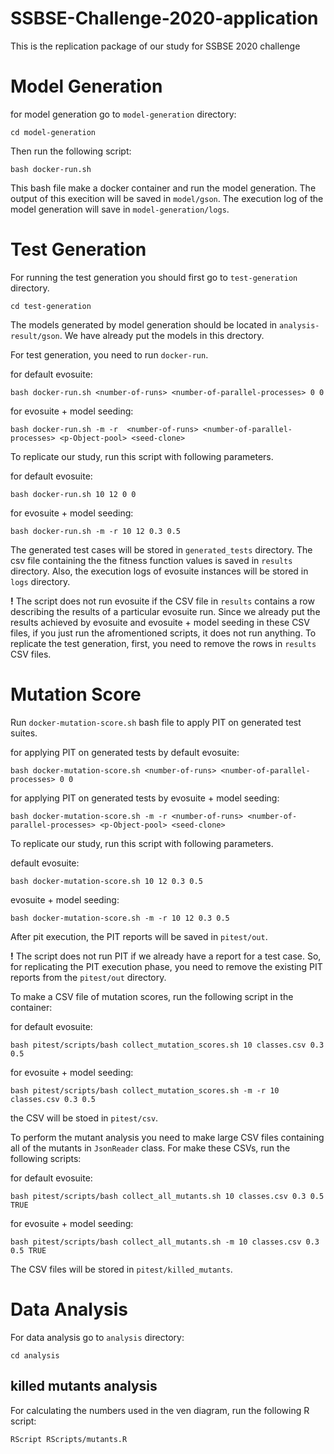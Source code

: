 # SSBSE-Challenge-2020-application
This is the replication package of our study for SSBSE 2020 challenge


# Model Generation
for model generation go to `model-generation` directory:
```
cd model-generation
```

Then run the following script:
```
bash docker-run.sh
```

This bash file make a docker container and run the model generation. The output of this execition will be saved in `model/gson`.
The execution log of the model generation will save in `model-generation/logs`.


# Test Generation
For running the test generation you should first go to `test-generation` directory.
```
cd test-generation
```

The models generated by model generation should be located in `analysis-result/gson`. We have already put the models in this drectory.

For test generation, you need to run `docker-run`.

for default evosuite:
```
bash docker-run.sh <number-of-runs> <number-of-parallel-processes> 0 0
```
for evosuite + model seeding:
```
bash docker-run.sh -m -r  <number-of-runs> <number-of-parallel-processes> <p-Object-pool> <seed-clone> 
```

To replicate our study, run this script with following parameters.

for default evosuite:
```
bash docker-run.sh 10 12 0 0
```

for evosuite + model seeding:
```
bash docker-run.sh -m -r 10 12 0.3 0.5
```

The generated test cases will be stored in `generated_tests` directory. The csv file containing the the fitness function values is saved in `results` directory. Also, the execution logs of evosuite instances will be stored in `logs` directory.


__!__ The script does not run evosuite if the CSV file in `results` contains a row describing the results of a particular evosuite run. Since we already put the results achieved by evosuite and evosuite + model seeding in these CSV files, if you just run the afromentioned scripts, it does not run anything. To replicate the test generation, first, you need to remove the rows in `results` CSV files. 

# Mutation Score 

Run `docker-mutation-score.sh` bash file to apply PIT on generated test suites.

for applying PIT on generated tests by default evosuite:
```
bash docker-mutation-score.sh <number-of-runs> <number-of-parallel-processes> 0 0
```

for applying PIT on generated tests by evosuite + model seeding:

```
bash docker-mutation-score.sh -m -r <number-of-runs> <number-of-parallel-processes> <p-Object-pool> <seed-clone>
```

To replicate our study, run this script with following parameters.

 default evosuite:
 ```
 bash docker-mutation-score.sh 10 12 0.3 0.5
 ```

evosuite + model seeding:
```
bash docker-mutation-score.sh -m -r 10 12 0.3 0.5
```


After pit execution, the PIT reports will be saved in `pitest/out`.

__!__ The script does not run PIT if we already have a report for a test case. So, for replicating the PIT execution phase, you need to remove the existing PIT reports from the `pitest/out` directory.

To make a CSV file of mutation scores, run the following script in the container:

for default evosuite:
```
bash pitest/scripts/bash collect_mutation_scores.sh 10 classes.csv 0.3 0.5
```

for evosuite + model seeding:

```
bash pitest/scripts/bash collect_mutation_scores.sh -m -r 10 classes.csv 0.3 0.5
```

the CSV will be stoed in `pitest/csv`.


To perform the mutant analysis you need to make large CSV files containing all of the mutants in `JsonReader` class. For make these CSVs, run the following scripts:

for default evosuite:
```
bash pitest/scripts/bash collect_all_mutants.sh 10 classes.csv 0.3 0.5 TRUE
```

for evosuite + model seeding:

```
bash pitest/scripts/bash collect_all_mutants.sh -m 10 classes.csv 0.3 0.5 TRUE
```

The CSV files will be stored in `pitest/killed_mutants`.


# Data Analysis
For data analysis go to `analysis` directory:
```
cd analysis
```
## killed mutants analysis

For calculating the numbers used in the ven diagram, run the following R script:
```
RScript RScripts/mutants.R
```
